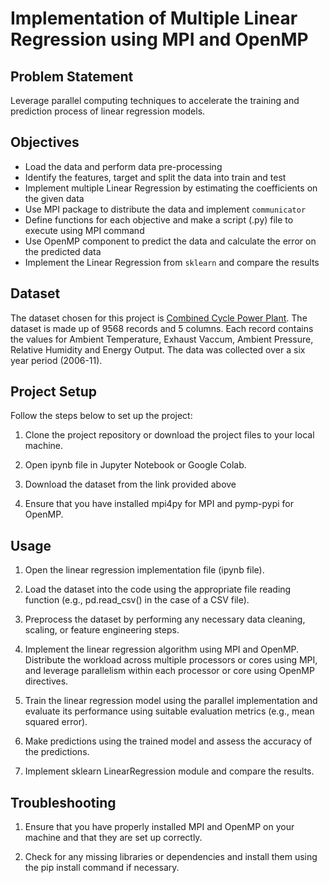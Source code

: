 # Implementation of Multiple Linear Regression using MPI and OpenMP

## Problem Statement

Leverage parallel computing techniques to accelerate the training and prediction process of linear regression models.

## Objectives

* Load the data and perform data pre-processing
* Identify the features, target and split the data into train and test
* Implement multiple Linear Regression by estimating the coefficients on the given data
* Use MPI package to distribute the data and implement `communicator`
* Define functions for each objective and make a script (.py) file to execute using MPI command
* Use OpenMP component to predict the data and calculate the error on the predicted data
* Implement the Linear Regression from `sklearn` and compare the results

## Dataset

The dataset chosen for this project is [Combined Cycle Power Plant](https://archive.ics.uci.edu/ml/datasets/combined+cycle+power+plant). The dataset is made up of 9568 records and 5 columns. Each record contains the values for Ambient Temperature, Exhaust Vaccum, Ambient Pressure, Relative Humidity and Energy Output. The data was collected over a six year period (2006-11).

## Project Setup
Follow the steps below to set up the project:

1. Clone the project repository or download the project files to your local machine.

2. Open ipynb file in Jupyter Notebook or Google Colab.

3. Download the dataset from the link provided above

4. Ensure that you have installed mpi4py for MPI and pymp-pypi for OpenMP.

## Usage
1. Open the linear regression implementation file (ipynb file).

2. Load the dataset into the code using the appropriate file reading function (e.g., pd.read_csv() in the case of a CSV file).

3. Preprocess the dataset by performing any necessary data cleaning, scaling, or feature engineering steps.

4. Implement the linear regression algorithm using MPI and OpenMP. Distribute the workload across multiple processors or cores using MPI, and leverage parallelism within each processor or core using OpenMP directives.

5. Train the linear regression model using the parallel implementation and evaluate its performance using suitable evaluation metrics (e.g., mean squared error).

6. Make predictions using the trained model and assess the accuracy of the predictions.

7. Implement sklearn LinearRegression module and compare the results.

## Troubleshooting
1. Ensure that you have properly installed MPI and OpenMP on your machine and that they are set up correctly.

2. Check for any missing libraries or dependencies and install them using the pip install command if necessary.
